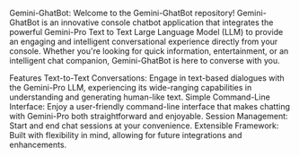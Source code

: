 Gemini-GhatBot:
Welcome to the Gemini-GhatBot repository! Gemini-GhatBot is an innovative console chatbot application that integrates the powerful Gemini-Pro Text to Text Large Language Model (LLM) to provide an engaging and intelligent conversational experience directly from your console. Whether you're looking for quick information, entertainment, or an intelligent chat companion, Gemini-GhatBot is here to converse with you.

Features
Text-to-Text Conversations: Engage in text-based dialogues with the Gemini-Pro LLM, experiencing its wide-ranging capabilities in understanding and generating human-like text.
Simple Command-Line Interface: Enjoy a user-friendly command-line interface that makes chatting with Gemini-Pro both straightforward and enjoyable.
Session Management: Start and end chat sessions at your convenience.
Extensible Framework: Built with flexibility in mind, allowing for future integrations and enhancements.
